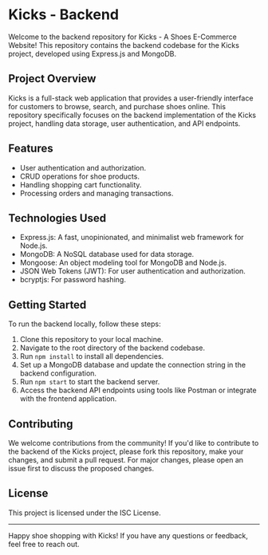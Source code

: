 # Kicks - Backend

Welcome to the backend repository for Kicks - A Shoes E-Commerce Website! This repository contains the backend codebase for the Kicks project, developed using Express.js and MongoDB.

## Project Overview

Kicks is a full-stack web application that provides a user-friendly interface for customers to browse, search, and purchase shoes online. This repository specifically focuses on the backend implementation of the Kicks project, handling data storage, user authentication, and API endpoints.

## Features

-   User authentication and authorization.
-   CRUD operations for shoe products.
-   Handling shopping cart functionality.
-   Processing orders and managing transactions.

## Technologies Used

-   Express.js: A fast, unopinionated, and minimalist web framework for Node.js.
-   MongoDB: A NoSQL database used for data storage.
-   Mongoose: An object modeling tool for MongoDB and Node.js.
-   JSON Web Tokens (JWT): For user authentication and authorization.
-   bcryptjs: For password hashing.

## Getting Started

To run the backend locally, follow these steps:

1. Clone this repository to your local machine.
2. Navigate to the root directory of the backend codebase.
3. Run `npm install` to install all dependencies.
4. Set up a MongoDB database and update the connection string in the backend configuration.
5. Run `npm start` to start the backend server.
6. Access the backend API endpoints using tools like Postman or integrate with the frontend application.

## Contributing

We welcome contributions from the community! If you'd like to contribute to the backend of the Kicks project, please fork this repository, make your changes, and submit a pull request. For major changes, please open an issue first to discuss the proposed changes.

## License

This project is licensed under the ISC License.

---

Happy shoe shopping with Kicks! If you have any questions or feedback, feel free to reach out.
